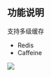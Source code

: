 ## 功能说明

支持多级缓存

- Redis
- Caffeine


![](https://camo.githubusercontent.com/22744d5b616a67fc4027912071d6e02283175362/68747470733a2f2f692e6c6f6c692e6e65742f323032302f30392f32352f537357714a743248313537566266492e706e67)
